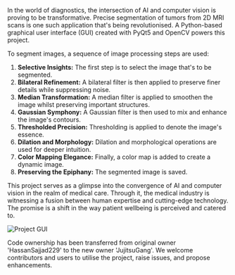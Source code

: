 In the world of diagnostics, the intersection of AI and computer vision is proving to be transformative. Precise segmentation of tumors from 2D MRI scans is one such application that's being revolutionised. A Python-based graphical user interface (GUI) created with PyQt5 and OpenCV powers this project.

To segment images, a sequence of image processing steps are used:
1. **Selective Insights:** The first step is to select the image that's to be segmented.
2. **Bilateral Refinement:** A bilateral filter is then applied to preserve finer details while suppressing noise.
3. **Median Transformation:** A median filter is applied to smoothen the image whilst preserving important structures.
4. **Gaussian Symphony:** A Gaussian filter is then used to mix and enhance the image's contours.
5. **Thresholded Precision:** Thresholding is applied to denote the image's essence.
6. **Dilation and Morphology:** Dilation and morphological operations are used for deeper intuition.
7. **Color Mapping Elegance:** Finally, a color map is added to create a dynamic image.
8. **Preserving the Epiphany:** The segmented image is saved.

This project serves as a glimpse into the convergence of AI and computer vision in the realm of medical care. Through it, the medical industry is witnessing a fusion between human expertise and cutting-edge technology. The promise is a shift in the way patient wellbeing is perceived and catered to.

![Project GUI](https://user-images.githubusercontent.com/27898184/84681701-f79fa980-af4d-11ea-976c-d6f382baeab6.PNG)

Code ownership has been transferred from original owner 'HassanSajjad229' to the new owner 'JujitsuGang'. We welcome contributors and users to utilise the project, raise issues, and propose enhancements.